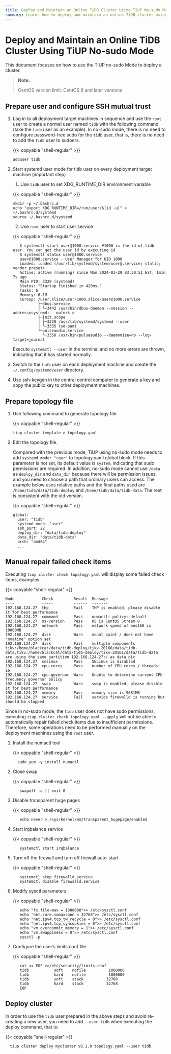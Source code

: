 ```yaml
---
title: Deploy and Maintain an Online TiDB Cluster Using TiUP No-sudo Mode
summary: Learns how to deploy and maintain an online TiDB cluster using TiUP no-sudo mode.
---
```


# Deploy and Maintain an Online TiDB Cluster Using TiUP No-sudo Mode


This document focuses on how to use the TiUP no-sudo Mode to deploy a cluster.

> **Note:**
>
> CentOS version limit: CentOS 8 and later versions

## Prepare user and configure SSH mutual trust
1. Log in to all deployment target machines in sequence and use the `root` user to create a normal user named `tidb` with the following command (take the `tidb` user as an example). In no-sudo mode, there is no need to configure password-free sudo for the `tidb` user, that is, there is no need to add the `tidb` user to sudoers.
   
    {{< copyable "shell-regular" >}}

    ```shell
    adduser tidb
    ```
   
2. Start systemd user mode for tidb user on every deployment target machine (important step)

   1. Use `tidb` user to set XDG_RUNTIME_DIR  environment variable
   
   {{< copyable "shell-regular" >}}

    ```shell
    mkdir -p ~/.bashrc.d
    echo "export XDG_RUNTIME_DIR=/run/user/$(id -u)" > ~/.bashrc.d/systemd
    source ~/.bashrc.d/systemd
    ```
   
   2. Use `root` user to start user service
   
   {{< copyable "shell-regular" >}}
      
   ```shell
      $ systemctl start user@1000.service #1000 is the id of tidb user. You can get the user id by executing id
      $ systemctl status user@1000.service
      user@1000.service - User Manager for UID 1000
      Loaded: loaded (/usr/lib/systemd/system/user@.service; static; vendor preset>
      Active: active (running) since Mon 2024-01-29 03:30:51 EST; 1min 7s ago
      Main PID: 3328 (systemd)
      Status: "Startup finished in 420ms."
      Tasks: 6
      Memory: 6.1M
      CGroup: /user.slice/user-1000.slice/user@1000.service
              ├─dbus.service
              │ └─3442 /usr/bin/dbus-daemon --session --address=systemd: --nofork >
              ├─init.scope
              │ ├─3328 /usr/lib/systemd/systemd --user
              │ └─3335 (sd-pam)
              └─pulseaudio.service
                └─3358 /usr/bin/pulseaudio --daemonize=no --log-target=journal
      ```
   
      Execute `systemctl --user` in the terminal and no more errors are thrown, indicating that it has started normally.

3. Switch to the `tidb` user on each deployment machine and create the `~/.config/systemd/user` directory.

4. Use ssh-keygen in the central control computer to generate a key and copy the public key to other deployment machines.

## Prepare topology file

1. Use following command to generate topology file.

   {{< copyable "shell-regular" >}}

   ```shell
   tiup cluster template > topology.yaml
   ```
   
2. Edit the topology file.

   Compared with the previous mode, TiUP using no-sudo mode needs to add `systemd_mode: "user"` to topology.yaml global block. If this parameter is not set, its default value is `system`, indicating that sudo permissions are required. In addition, no-sudo mode cannot use `/data` as `deploy_dir` and `data_dir` because there will be permission issues, and you need to choose a path that ordinary users can access. The example below uses relative paths and the final paths used are `/home/tidb/data/tidb-deploy` and `/home/tidb/data/tidb-data`.
   The rest is consistent with the old version.

   {{< copyable "shell-regular" >}}

   ```shell
   global:
     user: "tidb"
     systemd_mode: "user"
     ssh_port: 22
     deploy_dir: "data/tidb-deploy"
     data_dir: "data/tidb-data"
     arch: "amd64"
     ...
   ```
   
## Manual repair failed check items

Executing `tiup cluster check topology.yaml` will display some failed check items, examples:

{{< copyable "shell-regular" >}}

```shell
Node            Check         Result  Message
----            -----         ------  -------
192.168.124.27  thp           Fail    THP is enabled, please disable it for best performance
192.168.124.27  command       Pass    numactl: policy: default
192.168.124.27  os-version    Pass    OS is CentOS Stream 8 
192.168.124.27  network       Pass    network speed of ens160 is 10000MB
192.168.124.27  disk          Warn    mount point / does not have 'noatime' option set
192.168.124.27  disk          Fail    multiple components tikv:/home/blackcat/data/tidb-deploy/tikv-20160/data/tidb-data,tikv:/home/blackcat/data/tidb-deploy/tikv-20161/data/tidb-data are using the same partition 192.168.124.27:/ as data dir
192.168.124.27  selinux       Pass    SELinux is disabled
192.168.124.27  cpu-cores     Pass    number of CPU cores / threads: 16
192.168.124.27  cpu-governor  Warn    Unable to determine current CPU frequency governor policy
192.168.124.27  swap          Warn    swap is enabled, please disable it for best performance
192.168.124.27  memory        Pass    memory size is 9681MB
192.168.124.27  service       Fail    service firewalld is running but should be stopped
```

Since in no-sudo mode, the `tidb` user does not have sudo permissions, executing `tiup cluster check topology.yaml --apply` will not be able to automatically repair failed check items due to insufficient permissions. Therefore, some operations need to be performed manually on the deployment machines using the `root` user.

1. Install the numactl tool

   {{< copyable "shell-regular" >}}

    ```shell
      sudo yum -y install numactl
    ```
   
2. Close swap

   {{< copyable "shell-regular" >}}

    ```shell
       swapoff -a || exit 0
    ```
   
3. Disable transparent huge pages

    {{< copyable "shell-regular" >}}

    ```shell
       echo never > /sys/kernel/mm/transparent_hugepage/enabled
    ```

4. Start irqbalance service

   {{< copyable "shell-regular" >}}

    ```shell
       systemctl start irqbalance
   ```
   
5. Turn off the firewall and turn off firewall auto-start
   
    {{< copyable "shell-regular" >}}

    ```shell
       systemctl stop firewalld.service
       systemctl disable firewalld.service
   ```
   
6. Modify sysctl parameters
   
    {{< copyable "shell-regular" >}}

    ```shell
       echo "fs.file-max = 1000000">> /etc/sysctl.conf
       echo "net.core.somaxconn = 32768">> /etc/sysctl.conf
       echo "net.ipv4.tcp_tw_recycle = 0">> /etc/sysctl.conf
       echo "net.ipv4.tcp_syncookies = 0">> /etc/sysctl.conf
       echo "vm.overcommit_memory = 1">> /etc/sysctl.conf
       echo "vm.swappiness = 0">> /etc/sysctl.conf
       sysctl -p
   ```
   
7. Configure the user’s limits.conf file

   {{< copyable "shell-regular" >}}

    ```shell
       cat << EOF >>/etc/security/limits.conf
       tidb           soft    nofile          1000000
       tidb           hard    nofile          1000000
       tidb           soft    stack          32768
       tidb           hard    stack          32768
       EOF
   ```

## Deploy cluster

In order to use the `tidb` user prepared in the above steps and avoid re-creating a new user, you need to add `--user tidb` when executing the deploy command, that is:

{{< copyable "shell-regular" >}}

```shell
  tiup cluster deploy mycluster v8.1.0 topology.yaml --user tidb
```

